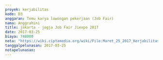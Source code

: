 ```yaml
---
proyek: kerjabilitas
kode: D3
anggaran: Temu karya lowongan pekerjaan (Job Fair)
nama: Anggrahini
title: jakarta - jogja Job Fair Jiexpo 2017
date: 2017-03-25
biaya: 748000
nota: "https://wiki.ciptamedia.org/wiki/File:Maret_25_2017_Kerjabilitas_D3_tiket_jakarta_jogja_jiexpo_inok.png"
tanggalpelunasan: 2017-03-25
notapelunasan:
---
```

